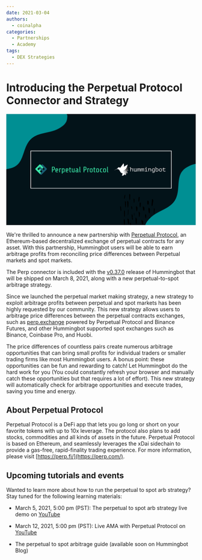 ```yaml
---
date: 2021-03-04
authors:
  - coinalpha
categories:
  - Partnerships
  - Academy
tags:
  - DEX Strategies
---
```


# Introducing the Perpetual Protocol Connector and Strategy

![cover](cover-photo.png)


We're thrilled to announce a new partnership with [Perpetual Protocol](https://perp.com/), an Ethereum-based decentralized exchange of perpetual contracts for any asset. With this partnership, Hummingbot users will be able to earn arbitrage profits from reconciling price differences between Perpetual markets and spot markets.

The Perp connector is included with the [v0.37.0](https://docs.hummingbot.org/release-notes/) release of Hummingbot that will be shipped on March 8, 2021, along with a new perpetual-to-spot arbitrage strategy.

Since we launched the perpetual market making strategy, a new strategy to exploit arbitrage profits between perpetual and spot markets has been highly requested by our community. This new strategy allows users to arbitrage price differences between the perpetual contracts exchanges, such as [perp.exchange](https://perp.exchange/) powered by Perpetual Protocol and Binance Futures, and other Hummingbot supported spot exchanges such as Binance, Coinbase Pro, and Huobi.

<!-- more -->

The price differences of countless pairs create numerous arbitrage opportunities that can bring small profits for individual traders or smaller trading firms like most Hummingbot users. A bonus point: these opportunities can be fun and rewarding to catch! Let Hummingbot do the hard work for you (You could constantly refresh your browser and manually catch these opportunities but that requires a lot of effort). This new strategy will automatically check for arbitrage opportunities and execute trades, saving you time and energy.

## About Perpetual Protocol
Perpetual Protocol is a DeFi app that lets you go long or short on your favorite tokens with up to 10x leverage. The protocol also plans to add stocks, commodities and all kinds of assets in the future. Perpetual Protocol is based on Ethereum, and seamlessly leverages the xDai sidechain to provide a gas-free, rapid-finality trading experience. For more information, please visit [https://perp.fi/](https://perp.com/). 

## Upcoming tutorials and events
Wanted to learn more about how to run the perpetual to spot arb strategy? Stay tuned for the following learning materials:

- March 5, 2021, 5:00 pm (PST): The perpetual to spot arb strategy live demo on [YouTube](https://www.youtube.com/channel/UCxzzdEnDRbylLMWmaMjywOA)

- March 12, 2021, 5:00 pm (PST): Live AMA with Perpetual Protocol on [YouTube](https://www.youtube.com/channel/UCxzzdEnDRbylLMWmaMjywOA)

- The perpetual to spot arbitrage guide (available soon on Hummingbot Blog)

